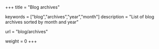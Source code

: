 +++
title = "Blog archives"

keywords = ["blog","archives","year","month"]
description = "List of blog archives sorted by month and year"

url = "blog/archives"

weight = 0
+++
